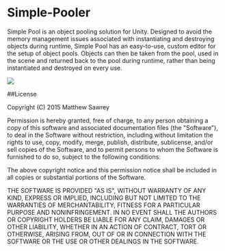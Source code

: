# Simple-Pooler

Simple Pool is an object pooling solution for Unity. Designed to avoid the memory management issues associated with instantiating and destroying objects during runtime, Simple Pool has an easy-to-use, custom editor for the setup of object pools. Objects can then be taken from the pool, used in the scene and returned back to the pool during runtime, rather than being instantiated and destroyed on every use. 

![](https://raw.githubusercontent.com/matski53/Simple-Pooler/master/SimplePoolerImage.png)

##License

Copyright (C) 2015 Matthew Sawrey

Permission is hereby granted, free of charge, to any person obtaining a copy of this software and associated documentation files (the "Software"), to deal in the Software without restriction, including without limitation the rights to use, copy, modify, merge, publish, distribute, sublicense, and/or sell copies of the Software, and to permit persons to whom the Software is furnished to do so, subject to the following conditions:

The above copyright notice and this permission notice shall be included in all copies or substantial portions of the Software.

THE SOFTWARE IS PROVIDED "AS IS", WITHOUT WARRANTY OF ANY KIND, EXPRESS OR IMPLIED, INCLUDING BUT NOT LIMITED TO THE WARRANTIES OF MERCHANTABILITY, FITNESS FOR A PARTICULAR PURPOSE AND NONINFRINGEMENT. IN NO EVENT SHALL THE AUTHORS OR COPYRIGHT HOLDERS BE LIABLE FOR ANY CLAIM, DAMAGES OR OTHER LIABILITY, WHETHER IN AN ACTION OF CONTRACT, TORT OR OTHERWISE, ARISING FROM, OUT OF OR IN CONNECTION WITH THE SOFTWARE OR THE USE OR OTHER DEALINGS IN THE SOFTWARE.